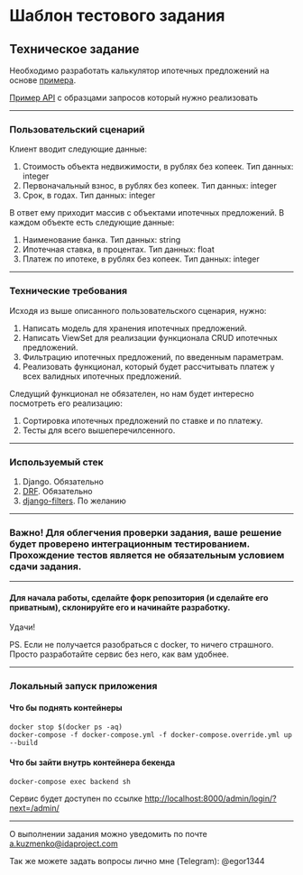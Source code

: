 # Шаблон тестового задания

## Техническое задание

Необходимо разработать калькулятор ипотечных предложений на основе [примера](https://www.sravni.ru/ipoteka/?mortgagePurpose=1&creditAmount=11849421&initialAmount=1500000&mortgageTerm=120).

[Пример API](https://documenter.getpostman.com/view/6802079/UVeAvonG) c образцами запросов который нужно реализовать

----

### Пользовательский сценарий
Клиент вводит следующие данные:
1. Стоимость объекта недвижимости, в рублях без копеек. Тип данных: integer
2. Первоначальный взнос, в рублях без копеек. Тип данных: integer
3. Срок, в годах. Тип данных: integer

В ответ ему приходит массив с объектами ипотечных предложений. В каждом объекте есть следующие данные:
1. Наименование банка. Тип данных: string
2. Ипотечная ставка, в процентах. Тип данных: float
3. Платеж по ипотеке, в рублях без копеек.  Тип данных: integer

----

### Технические требования
Исходя из выше описанного пользовательского сценария, нужно:
1. Написать модель для хранения ипотечных предложений.
2. Написать ViewSet для реализации функционала CRUD ипотечных предложений.
3. Фильтрацию ипотечных предложений, по введенным параметрам.
4. Реализовать функционал, который будет рассчитывать платеж у всех валидных ипотечных предложений.

Следущий функционал не обязателен, но нам будет интересно посмотреть его реализацию:
1. Сортировка ипотечных предложений по ставке и по платежу. 
2. Тесты для всего вышеперечилсенного.

----

### Используемый стек
1) Django. Обязательно
2) [DRF](https://www.django-rest-framework.org/). Обязательно
3) [django-filters](https://django-filter.readthedocs.io/en/stable/guide/usage.html). По желанию

----

### Важно! Для облегчения проверки задания, ваше решение будет проверено интеграционным тестированием. Прохождение тестов является не обязательным условием сдачи задания.

----

#### Для начала работы, сделайте форк репозитория (и сделайте его приватным), склонируйте его и начинайте разработку.

Удачи!

PS. Если не получается разобраться с docker, то ничего страшного. Просто разработайте сервис без него, как вам удобнее.

----
### Локальный запуск приложения
#### Что бы поднять контейнеры
```shell
docker stop $(docker ps -aq)
docker-compose -f docker-compose.yml -f docker-compose.override.yml up --build
```
#### Что бы зайти внутрь контейнера бекенда
```shell
docker-compose exec backend sh
```
Сервис будет доступен по ссылке [http://localhost:8000/admin/login/?next=/admin/](http://localhost:8000/admin/login/?next=/admin/)

----
О выполнении задания можно уведомить по почте a.kuzmenko@idaproject.com

Так же можете задать вопросы лично мне (Telegram): @egor1344
